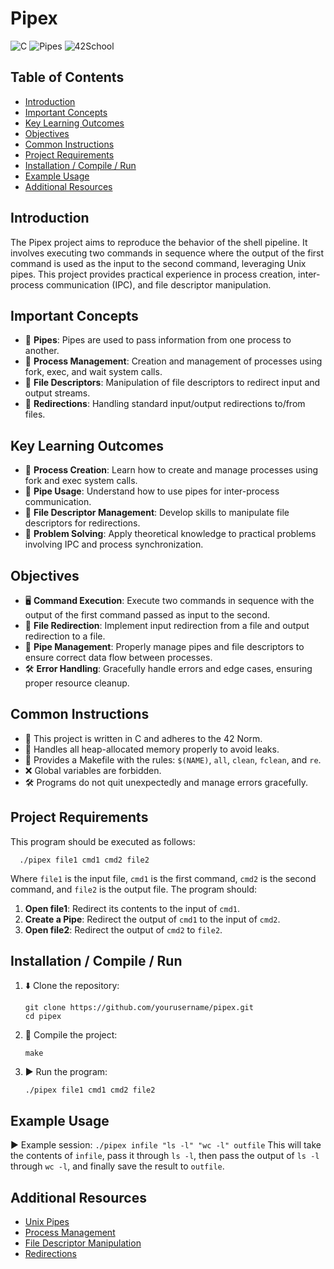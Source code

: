 # Pipex
![C](https://img.shields.io/badge/language-C-blue)
![Pipes](https://img.shields.io/badge/technology-Pipes-red)
![42School](https://img.shields.io/badge/school-42-orange)

## Table of Contents
- [Introduction](#introduction)
- [Important Concepts](#important-concepts)
- [Key Learning Outcomes](#key-learning-outcomes)
- [Objectives](#objectives)
- [Common Instructions](#common-instructions)
- [Project Requirements](#project-requirements)
- [Installation / Compile / Run](#installation--compile--run)
- [Example Usage](#example-usage)
- [Additional Resources](#additional-resources)

## Introduction
The Pipex project aims to reproduce the behavior of the shell pipeline. It involves executing two commands in sequence where the output of the first command is used as the input to the second command, leveraging Unix pipes. This project provides practical experience in process creation, inter-process communication (IPC), and file descriptor manipulation.

## Important Concepts
- 📜 **Pipes**: Pipes are used to pass information from one process to another.
- 🔄 **Process Management**: Creation and management of processes using fork, exec, and wait system calls.
- 📄 **File Descriptors**: Manipulation of file descriptors to redirect input and output streams.
- 🔧 **Redirections**: Handling standard input/output redirections to/from files.

## Key Learning Outcomes
- 🔄 **Process Creation**: Learn how to create and manage processes using fork and exec system calls.
- 🔧 **Pipe Usage**: Understand how to use pipes for inter-process communication.
- 📜 **File Descriptor Management**: Develop skills to manipulate file descriptors for redirections.
- 🧩 **Problem Solving**: Apply theoretical knowledge to practical problems involving IPC and process synchronization.

## Objectives
- 🖥️ **Command Execution**: Execute two commands in sequence with the output of the first command passed as input to the second.
- 📜 **File Redirection**: Implement input redirection from a file and output redirection to a file.
- 🔄 **Pipe Management**: Properly manage pipes and file descriptors to ensure correct data flow between processes.
- 🛠️ **Error Handling**: Gracefully handle errors and edge cases, ensuring proper resource cleanup.

## Common Instructions
- 📜 This project is written in C and adheres to the 42 Norm.
- 🚫 Handles all heap-allocated memory properly to avoid leaks.
- 📄 Provides a Makefile with the rules: `$(NAME)`, `all`, `clean`, `fclean`, and `re`.
- ❌ Global variables are forbidden.
- 🛠️ Programs do not quit unexpectedly and manage errors gracefully.

## Project Requirements
This program should be executed as follows:
```
  ./pipex file1 cmd1 cmd2 file2
```

Where `file1` is the input file, `cmd1` is the first command, `cmd2` is the second command, and `file2` is the output file. The program should:
1. **Open file1**: Redirect its contents to the input of `cmd1`.
2. **Create a Pipe**: Redirect the output of `cmd1` to the input of `cmd2`.
3. **Open file2**: Redirect the output of `cmd2` to `file2`.

## Installation / Compile / Run
1. ⬇️ Clone the repository:
    ```
    git clone https://github.com/yourusername/pipex.git
    cd pipex
    ```
2. 🔧 Compile the project:
    ```
    make
    ```
3. ▶️ Run the program:
    ```
    ./pipex file1 cmd1 cmd2 file2
    ```

## Example Usage
▶️ Example session:
    ```
    ./pipex infile "ls -l" "wc -l" outfile
    ```
This will take the contents of `infile`, pass it through `ls -l`, then pass the output of `ls -l` through `wc -l`, and finally save the result to `outfile`.

## Additional Resources
- [Unix Pipes](https://www.gnu.org/software/libc/manual/html_node/Pipes.html)
- [Process Management](https://man7.org/linux/man-pages/man2/fork.2.html)
- [File Descriptor Manipulation](https://man7.org/linux/man-pages/man2/dup.2.html)
- [Redirections](https://tldp.org/LDP/abs/html/io-redirection.html)
